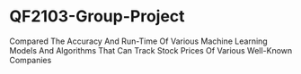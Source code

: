# QF2103-Group-Project
Compared The Accuracy And Run-Time Of Various Machine Learning Models And Algorithms That Can Track Stock Prices Of Various Well-Known Companies
